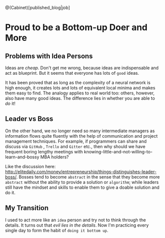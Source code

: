 @(Cabinet)[published_blog|job]

# Proud to be a Bottom-up Doer and More

## Problems with Idea Persons
Ideas are *cheap*. Don't get me wrong, because ideas are indispensable and act as blueprint. But it seems that everyone has lots of `good` ideas. 

It has been proved that as long as the complexity of a neural network is high enough, it creates lots and lots of equivalent local minima and makes them easy to find. The analogy applies to real world too: others, however, also have many good ideas. The difference lies in whether you are able to *do* it! 

## Leader vs Boss
On the other hand, we no longer need so many intermediate managers as information flows quite fluently with the help of communication and project management techniques. For example, if programmers can share and discuss via `GitHub` , `Trello` and `Gitter` etc., then why should we have frequent boring lengthy meetings with knowing-little-and-not-willing-to-learn-and-bossy MBA holders?

Like the discussion here: http://elitedaily.com/money/entrepreneurship/things-distinguishes-leader-boss/. Bosses tend to become `abstract` in the sense that they become more `abstract` without the ability to provide a solution or `algorithm`; while leaders still have the mindset and skills to enable them to give a doable solution and do it. 

## My Transition
I used to act more like an `idea` person and try not to think through the details. It turns out that *evil lies in the details*. Now I'm practicing every single day to form the habit of `doing it bottom up`. 